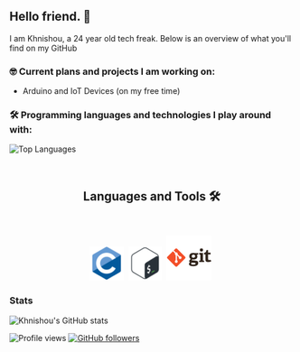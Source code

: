 ## Hello friend. 🚀

I am Khnishou, a 24 year old tech freak. Below is an overview of what you'll find on my GitHub

### 🤓 Current plans and projects I am working on:
- Arduino and IoT Devices (on my free time)

### 🛠 Programming languages and technologies I play around with:
![Top Languages](https://github-profile-summary-cards.vercel.app/api/cards/most-commit-language?username=khnishou&theme=tokyonight)

<br><h2 align="center">Languages and Tools :hammer_and_wrench: </h2><br>

<div align="center">
	<img src="https://github.com/devicons/devicon/blob/master/icons/c/c-original.svg" title="C" alt="C" width="60" height="60"/>&nbsp;
	<img src="https://github.com/devicons/devicon/blob/master/icons/bash/bash-original.svg" title="Bash" alt="Bash" width="60" height="60"/>&nbsp;
	<img src="https://github.com/devicons/devicon/blob/master/icons/git/git-original-wordmark.svg" title="Git" **alt="Git" width="80" height="80"/>&nbsp;

</div>

### Stats
![Khnishou's GitHub stats](https://github-readme-stats.vercel.app/api?username=khnishou&count_private=true&show_icons=true&theme=tokyonight)

![Profile views](https://gpvc.arturio.dev/codergirl-al)
[![GitHub followers](https://img.shields.io/github/followers/khnishou.svg?style=social&label=Follow&maxAge=2592000)](https://github.com/khnishou?tab=followers)
